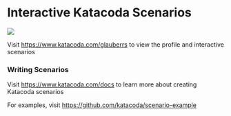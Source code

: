 # Interactive Katacoda Scenarios

[![](http://shields.katacoda.com/katacoda/glauberrs/count.svg)](https://www.katacoda.com/glauberrs "Get your profile on Katacoda.com")

Visit https://www.katacoda.com/glauberrs to view the profile and interactive scenarios

### Writing Scenarios
Visit https://www.katacoda.com/docs to learn more about creating Katacoda scenarios

For examples, visit https://github.com/katacoda/scenario-example
